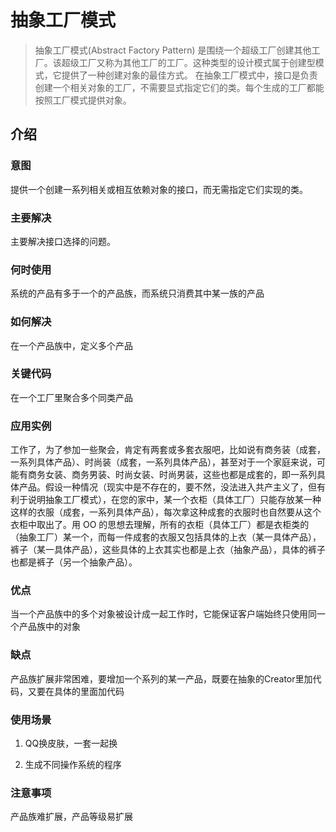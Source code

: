 # 抽象工厂模式

> 抽象工厂模式(Abstract Factory Pattern) 是围绕一个超级工厂创建其他工厂。该超级工厂又称为其他工厂的工厂。这种类型的设计模式属于创建型模式，它提供了一种创建对象的最佳方式。
> 在抽象工厂模式中，接口是负责创建一个相关对象的工厂，不需要显式指定它们的类。每个生成的工厂都能按照工厂模式提供对象。

## 介绍

### 意图

提供一个创建一系列相关或相互依赖对象的接口，而无需指定它们实现的类。

### 主要解决

主要解决接口选择的问题。

### 何时使用

系统的产品有多于一个的产品族，而系统只消费其中某一族的产品

### 如何解决

在一个产品族中，定义多个产品

### 关键代码

在一个工厂里聚合多个同类产品

### 应用实例

工作了，为了参加一些聚会，肯定有两套或多套衣服吧，比如说有商务装（成套，一系列具体产品）、时尚装（成套，一系列具体产品），甚至对于一个家庭来说，可能有商务女装、商务男装、时尚女装、时尚男装，这些也都是成套的，即一系列具体产品。假设一种情况（现实中是不存在的，要不然，没法进入共产主义了，但有利于说明抽象工厂模式），在您的家中，某一个衣柜（具体工厂）只能存放某一种这样的衣服（成套，一系列具体产品），每次拿这种成套的衣服时也自然要从这个衣柜中取出了。用 OO 的思想去理解，所有的衣柜（具体工厂）都是衣柜类的（抽象工厂）某一个，而每一件成套的衣服又包括具体的上衣（某一具体产品），裤子（某一具体产品），这些具体的上衣其实也都是上衣（抽象产品），具体的裤子也都是裤子（另一个抽象产品）。

### 优点

当一个产品族中的多个对象被设计成一起工作时，它能保证客户端始终只使用同一个产品族中的对象

### 缺点

产品族扩展非常困难，要增加一个系列的某一产品，既要在抽象的Creator里加代码，又要在具体的里面加代码

### 使用场景

1. QQ换皮肤，一套一起换

2. 生成不同操作系统的程序

### 注意事项

产品族难扩展，产品等级易扩展